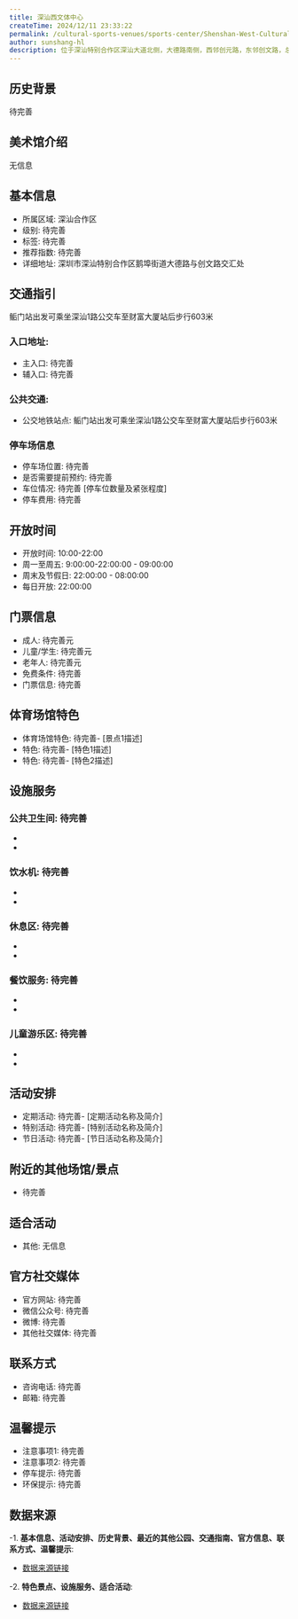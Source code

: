 ```yaml
---
title: 深汕西文体中心
createTime: 2024/12/11 23:33:22
permalink: /cultural-sports-venues/sports-center/Shenshan-West-Cultural-and-Sports-Center/
author: sunshang-hl
description: 位于深汕特别合作区深汕大道北侧，大德路南侧，西邻创元路，东邻创文路，总用地面积24493.40㎡，总建筑面积12914.38㎡。地面以上建筑面积11511.77㎡，其中：文体中心建筑面积10627.98㎡，（体育馆建筑面积7812.83㎡，商业建筑面积822.91㎡）；地下层（设备房）建筑面积1402.61㎡。项目规划
---
```


<ImageCard
image="https://www.sz.gov.cn/img/4/4097/4097226/11127124.png"
title= "深汕西文体中心"
description= ""
date="2024/12/17"
href="/"
author="sunshang-hl"
/>

## 历史背景
 待完善

## 美术馆介绍
 无信息

## 基本信息
- 所属区域: 深汕合作区
- 级别: 待完善
- 标签: 待完善
- 推荐指数: 待完善
- 详细地址: 深圳市深汕特别合作区鹅埠街道大德路与创文路交汇处

## 交通指引
 鲘门站出发可乘坐深汕1路公交车至财富大厦站后步行603米
### 入口地址:
- 主入口: 待完善
- 辅入口: 待完善
### 公共交通:
- 公交地铁站点: 鲘门站出发可乘坐深汕1路公交车至财富大厦站后步行603米

### 停车场信息
- 停车场位置: 待完善
- 是否需要提前预约: 待完善
- 车位情况: 待完善 [停车位数量及紧张程度]
- 停车费用: 待完善

## 开放时间
- 开放时间: 10:00-22:00
- 周一至周五: 9:00:00-22:00:00 - 09:00:00
- 周末及节假日: 22:00:00 - 08:00:00
- 每日开放: 22:00:00

## 门票信息
- 成人: 待完善元
- 儿童/学生: 待完善元
- 老年人: 待完善元
- 免费条件: 待完善
- 门票信息: 待完善

## 体育场馆特色
- 体育场馆特色: 待完善- [景点1描述]
- 特色: 待完善- [特色1描述]
- 特色: 待完善- [特色2描述]

## 设施服务
### 公共卫生间: 待完善
- 
- 
### 饮水机: 待完善
- 
- 
### 休息区: 待完善
- 
- 
### 餐饮服务: 待完善
- 
- 
### 儿童游乐区: 待完善
- 
- 

## 活动安排
- 定期活动: 待完善- [定期活动名称及简介]
- 特别活动: 待完善- [特别活动名称及简介]
- 节日活动: 待完善- [节日活动名称及简介]

## 附近的其他场馆/景点
- 待完善

## 适合活动
- 其他: 无信息

## 官方社交媒体
- 官方网站: 待完善
- 微信公众号: 待完善
- 微博: 待完善
- 其他社交媒体: 待完善

## 联系方式
- 咨询电话: 待完善
- 邮箱: 待完善

## 温馨提示
- 注意事项1: 待完善
- 注意事项2: 待完善
- 停车提示: 待完善
- 环保提示: 待完善

## 数据来源
-1. **基本信息、活动安排、历史背景、最近的其他公园、交通指南、官方信息、联系方式、温馨提示**:
- [数据来源链接](https://www.sz.gov.cn/szzt2010/szwtt/wtcg/tycg/content/post_11127124.html)

-2. **特色景点、设施服务、适合活动**:
- [数据来源链接](https://www.sz.gov.cn/szzt2010/szwtt/wtcg/tycg/content/post_11127124.html)

